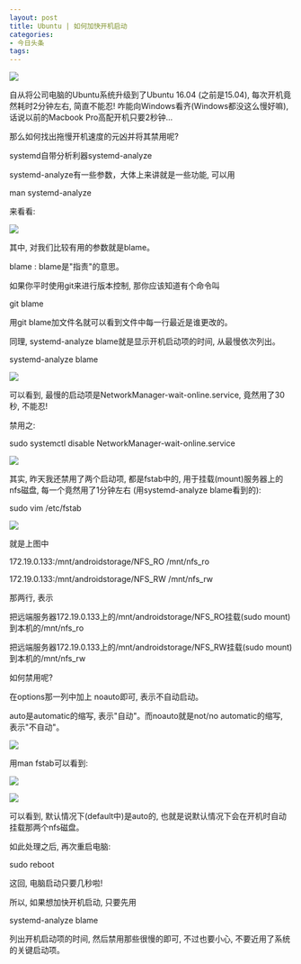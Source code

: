 ```yaml
---
layout: post
title: Ubuntu | 如何加快开机启动
categories:
- 今日头条
tags:
---
```

![](http://p1.pstatp.com/large/ac800073da9b5550968)

自从将公司电脑的Ubuntu系统升级到了Ubuntu 16.04 (之前是15.04), 每次开机竟然耗时2分钟左右, 简直不能忍! 咋能向Windows看齐(Windows都没这么慢好嘛), 话说以前的Macbook Pro高配开机只要2秒钟...

那么如何找出拖慢开机速度的元凶并将其禁用呢?

systemd自带分析利器systemd-analyze

systemd-analyze有一些参数，大体上来讲就是一些功能, 可以用

man systemd-analyze

来看看:

![](http://p3.pstatp.com/large/b0a00043c640655af2b)

其中, 对我们比较有用的参数就是blame。

blame : blame是"指责"的意思。

如果你平时使用git来进行版本控制, 那你应该知道有个命令叫

git blame

用git blame加文件名就可以看到文件中每一行最近是谁更改的。

同理, systemd-analyze blame就是显示开机启动项的时间, 从最慢依次列出。

systemd-analyze blame

![](http://p3.pstatp.com/large/b0d0004f63841d29b28)

可以看到, 最慢的启动项是NetworkManager-wait-online.service, 竟然用了30秒, 不能忍!

禁用之:

sudo systemctl disable NetworkManager-wait-online.service

![](http://p3.pstatp.com/large/ac70007fa3b7e039b2d)

其实, 昨天我还禁用了两个启动项, 都是fstab中的, 用于挂载(mount)服务器上的nfs磁盘, 每一个竟然用了1分钟左右 (用systemd-analyze blame看到的):

sudo vim /etc/fstab

![](http://p3.pstatp.com/large/b0c0004fc659a691d43)

就是上图中

172.19.0.133:/mnt/androidstorage/NFS_RO /mnt/nfs_ro

172.19.0.133:/mnt/androidstorage/NFS_RW /mnt/nfs_rw

那两行, 表示

把远端服务器172.19.0.133上的/mnt/androidstorage/NFS_RO挂载(sudo mount)到本机的/mnt/nfs_ro

把远端服务器172.19.0.133上的/mnt/androidstorage/NFS_RW挂载(sudo mount)到本机的/mnt/nfs_rw

如何禁用呢?

在options那一列中加上 noauto即可, 表示不自动启动。

auto是automatic的缩写, 表示"自动"。而noauto就是not/no automatic的缩写, 表示"不自动"。

![](http://p2.pstatp.com/large/b0e0004f3e8437b221a)

用man fstab可以看到:

![](http://p1.pstatp.com/large/ac8000740b1ca4e548a)

![](http://p3.pstatp.com/large/b0e0004f64645ae91b5)

可以看到, 默认情况下(default中)是auto的, 也就是说默认情况下会在开机时自动挂载那两个nfs磁盘。

如此处理之后, 再次重启电脑:

sudo reboot

这回, 电脑启动只要几秒啦!

所以, 如果想加快开机启动, 只要先用

systemd-analyze blame

列出开机启动项的时间, 然后禁用那些很慢的即可, 不过也要小心, 不要近用了系统的关键启动项。